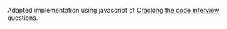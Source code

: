 Adapted implementation using javascript of [Cracking the code interview](https://www.amazon.com.br/Cracking-Coding-Interview-Programming-Questions/dp/0984782850) questions.
